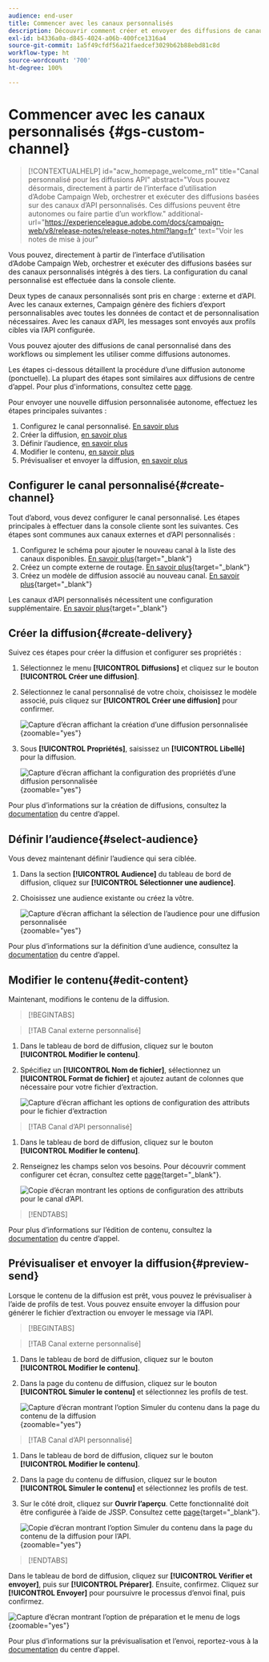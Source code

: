 ```yaml
---
audience: end-user
title: Commencer avec les canaux personnalisés
description: Découvrir comment créer et envoyer des diffusions de canaux personnalisés à l’aide d’Adobe Campaign Web
exl-id: b4336a0a-d845-4024-a06b-400fce1316a4
source-git-commit: 1a5f49cfdf56a21faedcef3029b62b88ebd81c8d
workflow-type: ht
source-wordcount: '700'
ht-degree: 100%

---
```


# Commencer avec les canaux personnalisés {#gs-custom-channel}

>[!CONTEXTUALHELP]
>id="acw_homepage_welcome_rn1"
>title="Canal personnalisé pour les diffusions API"
>abstract="Vous pouvez désormais, directement à partir de l’interface d’utilisation d’Adobe Campaign Web, orchestrer et exécuter des diffusions basées sur des canaux d’API personnalisés. Ces diffusions peuvent être autonomes ou faire partie d’un workflow."
>additional-url="https://experienceleague.adobe.com/docs/campaign-web/v8/release-notes/release-notes.html?lang=fr" text="Voir les notes de mise à jour"

Vous pouvez, directement à partir de l’interface d’utilisation d’Adobe Campaign Web, orchestrer et exécuter des diffusions basées sur des canaux personnalisés intégrés à des tiers. La configuration du canal personnalisé est effectuée dans la console cliente.

Deux types de canaux personnalisés sont pris en charge : externe et d’API. Avec les canaux externes, Campaign génère des fichiers d’export personnalisables avec toutes les données de contact et de personnalisation nécessaires. Avec les canaux d’API, les messages sont envoyés aux profils cibles via l’API configurée.

Vous pouvez ajouter des diffusions de canal personnalisé dans des workflows ou simplement les utiliser comme diffusions autonomes.

Les étapes ci-dessous détaillent la procédure d’une diffusion autonome (ponctuelle). La plupart des étapes sont similaires aux diffusions de centre d’appel. Pour plus d&#39;informations, consultez cette [page](../call-center/create-call-center.md).

Pour envoyer une nouvelle diffusion personnalisée autonome, effectuez les étapes principales suivantes :

1. Configurez le canal personnalisé. [En savoir plus](#create-channel)
1. Créer la diffusion, [en savoir plus](#create-delivery)
1. Définir l’audience, [en savoir plus](#select-audience)
1. Modifier le contenu, [en savoir plus](#edit-content)
1. Prévisualiser et envoyer la diffusion, [en savoir plus](#preview-send)

## Configurer le canal personnalisé{#create-channel}

Tout d’abord, vous devez configurer le canal personnalisé. Les étapes principales à effectuer dans la console cliente sont les suivantes. Ces étapes sont communes aux canaux externes et d’API personnalisés :

1. Configurez le schéma pour ajouter le nouveau canal à la liste des canaux disponibles. [En savoir plus](https://experienceleague.adobe.com/docs/campaign/campaign-v8/send/custom-channel.html?lang=fr#configure-schema){target="_blank"}
1. Créez un compte externe de routage. [En savoir plus](https://experienceleague.adobe.com/docs/campaign/campaign-v8/send/custom-channel.html?lang=fr#reate-ext-account){target="_blank"}
1. Créez un modèle de diffusion associé au nouveau canal. [En savoir plus](https://experienceleague.adobe.com/docs/campaign/campaign-v8/send/custom-channel.html?lang=fr#create-template){target="_blank"}

Les canaux d’API personnalisés nécessitent une configuration supplémentaire. [En savoir plus](https://experienceleague.adobe.com/docs/campaign/campaign-v8/send/custom-channel.html?lang=fr#api-additional){target="_blank"}

## Créer la diffusion{#create-delivery}

Suivez ces étapes pour créer la diffusion et configurer ses propriétés :

1. Sélectionnez le menu **[!UICONTROL Diffusions]** et cliquez sur le bouton **[!UICONTROL Créer une diffusion]**.

1. Sélectionnez le canal personnalisé de votre choix, choisissez le modèle associé, puis cliquez sur **[!UICONTROL Créer une diffusion]** pour confirmer.

   ![Capture d’écran affichant la création d’une diffusion personnalisée](assets/cus-create.png){zoomable="yes"}

1. Sous **[!UICONTROL Propriétés]**, saisissez un **[!UICONTROL Libellé]** pour la diffusion.

   ![Capture d’écran affichant la configuration des propriétés d’une diffusion personnalisée](assets/cus-properties.png){zoomable="yes"}

Pour plus d’informations sur la création de diffusions, consultez la [documentation](../call-center/create-call-center.md#create-delivery) du centre d’appel.

## Définir l’audience{#select-audience}

Vous devez maintenant définir l’audience qui sera ciblée.

1. Dans la section **[!UICONTROL Audience]** du tableau de bord de diffusion, cliquez sur **[!UICONTROL Sélectionner une audience]**.

1. Choisissez une audience existante ou créez la vôtre.

   ![Capture d’écran affichant la sélection de l’audience pour une diffusion personnalisée](assets/cc-audience2.png){zoomable="yes"}

Pour plus d’informations sur la définition d’une audience, consultez la [documentation](../call-center/create-call-center.md#select-audience) du centre d’appel.

## Modifier le contenu{#edit-content}

Maintenant, modifions le contenu de la diffusion.

>[!BEGINTABS]

>[!TAB Canal externe personnalisé]

1. Dans le tableau de bord de diffusion, cliquez sur le bouton **[!UICONTROL Modifier le contenu]**.

1. Spécifiez un **[!UICONTROL Nom de fichier]**, sélectionnez un **[!UICONTROL Format de fichier]** et ajoutez autant de colonnes que nécessaire pour votre fichier d’extraction.

   ![Capture d’écran affichant les options de configuration des attributs pour le fichier d’extraction](assets/cc-content-attributes.png)

>[!TAB Canal d’API personnalisé]

1. Dans le tableau de bord de diffusion, cliquez sur le bouton **[!UICONTROL Modifier le contenu]**.

1. Renseignez les champs selon vos besoins. Pour découvrir comment configurer cet écran, consultez cette [page](https://experienceleague.adobe.com/docs/campaign/campaign-v8/send/custom-channel.html?lang=fr#api-additional-screen){target="_blank"}.

   ![Copie d’écran montrant les options de configuration des attributs pour le canal d’API.](assets/cc-content-attributes-api.png)

>[!ENDTABS]

Pour plus d’informations sur l’édition de contenu, consultez la [documentation](../call-center/create-call-center.md#edit-content) du centre d’appel.

## Prévisualiser et envoyer la diffusion{#preview-send}

Lorsque le contenu de la diffusion est prêt, vous pouvez le prévisualiser à l’aide de profils de test. Vous pouvez ensuite envoyer la diffusion pour générer le fichier d’extraction ou envoyer le message via l’API.

>[!BEGINTABS]

>[!TAB Canal externe personnalisé]

1. Dans le tableau de bord de diffusion, cliquez sur le bouton **[!UICONTROL Modifier le contenu]**.

1. Dans la page du contenu de diffusion, cliquez sur le bouton **[!UICONTROL Simuler le contenu]** et sélectionnez les profils de test.

   ![Capture d’écran montrant l’option Simuler du contenu dans la page du contenu de la diffusion](assets/cus-simulate.png){zoomable="yes"}

>[!TAB Canal d’API personnalisé]

1. Dans le tableau de bord de diffusion, cliquez sur le bouton **[!UICONTROL Modifier le contenu]**.

1. Dans la page du contenu de diffusion, cliquez sur le bouton **[!UICONTROL Simuler le contenu]** et sélectionnez les profils de test.

1. Sur le côté droit, cliquez sur **Ouvrir l’aperçu**. Cette fonctionnalité doit être configurée à l’aide de JSSP. Consultez cette [page](https://experienceleague.adobe.com/docs/campaign/campaign-v8/send/custom-channel.html?lang=fr#api-additional-preview){target="_blank"}.

   ![Copie d’écran montrant l’option Simuler du contenu dans la page du contenu de la diffusion pour l’API.](assets/cus-simulate-api.png){zoomable="yes"}

>[!ENDTABS]

Dans le tableau de bord de diffusion, cliquez sur **[!UICONTROL Vérifier et envoyer]**, puis sur **[!UICONTROL Préparer]**. Ensuite, confirmez. Cliquez sur **[!UICONTROL Envoyer]** pour poursuivre le processus d’envoi final, puis confirmez.

![Capture d’écran montrant l’option de préparation et le menu de logs](assets/cus-prepare.png){zoomable="yes"}

Pour plus d’informations sur la prévisualisation et l’envoi, reportez-vous à la [documentation](../call-center/create-call-center.md#preview-send) du centre d’appel.
